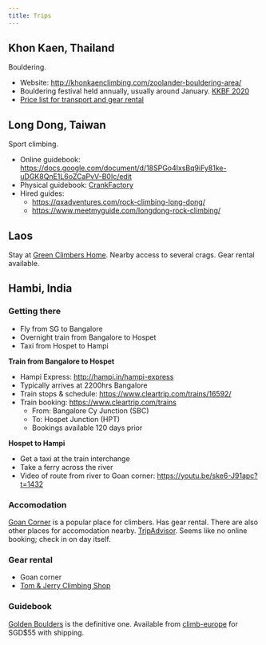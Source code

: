 ```yaml
---
title: Trips
---
```

## Khon Kaen, Thailand

Bouldering.

- Website: http://khonkaenclimbing.com/zoolander-bouldering-area/
- Bouldering festival held annually, usually around January. [KKBF 2020](http://khonkaenclimbing.com/kkbf-2020-info/)
- [Price list for transport and gear rental](http://khonkaenclimbing.com/our-services/)

## Long Dong, Taiwan

Sport climbing.

- Online guidebook: https://docs.google.com/document/d/18SPGo4IxsBq9iFy81ke-uDGK8QnE1L6oZCaPvV-B0Ic/edit
- Physical guidebook: [CrankFactory](https://crankfactory.com/collections/books-and-guides/products/guidebooktaiwanlongdong)
- Hired guides:
    - https://qxadventures.com/rock-climbing-long-dong/
    - https://www.meetmyguide.com/longdong-rock-climbing/

## Laos

Stay at [Green Climbers Home](https://www.greenclimbershome.com/). Nearby access to several crags. Gear rental available.

## Hambi, India

### Getting there

- Fly from SG to Bangalore
- Overnight train from Bangalore to Hospet
- Taxi from Hospet to Hampi

**Train from Bangalore to Hospet**

- Hampi Express: http://hampi.in/hampi-express
- Typically arrives at 2200hrs Bangalore
- Train stops & schedule: https://www.cleartrip.com/trains/16592/
- Train booking: https://www.cleartrip.com/trains 
    - From: Bangalore Cy Junction (SBC)
    - To: Hospet Junction (HPT)
    - Bookings available 120 days prior

**Hospet to Hampi**

- Get a taxi at the train interchange
- Take a ferry across the river
- Video of route from river to Goan corner: https://youtu.be/ske6-J91apc?t=1432 

### Accomodation

[Goan Corner](https://thegoancorner.wordpress.com/) is a popular place for climbers. Has gear rental. There are also other places for accomodation nearby. [TripAdvisor](https://www.tripadvisor.com.sg/Hotel_Review-g319725-d1822740-Reviews-Goan_Corner-Hampi_Bellary_District_Karnataka.html). Seems like no online booking; check in on day itself.


### Gear rental

- Goan corner
- [Tom & Jerry Climbing Shop](https://climbingshop.hampivillage.com/ )

### Guidebook

[Golden Boulders](http://hampi.in/bouldering-guide-golden-boulders) is the definitive one. Available from [climb-europe](http://www.climb-europe.com/rockclimbingshop/Golden-Boulders-Bouldering-Guidebook-for-Hampi.html) for SGD$55 with shipping.
